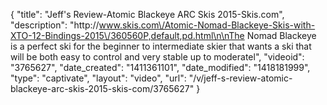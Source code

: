 {
    "title": "Jeff's Review-Atomic Blackeye ARC Skis 2015-Skis.com",
    "description": "http:\/\/www.skis.com\/Atomic-Nomad-Blackeye-Skis-with-XTO-12-Bindings-2015\/360560P,default,pd.html\n\nThe Nomad Blackeye is a perfect ski for the beginner to intermediate skier that wants a ski that will be both easy to control and very stable up to moderatel",
    "videoid": "3765627",
    "date_created": "1411361101",
    "date_modified": "1418181999",
    "type": "captivate",
    "layout": "video",
    "url": "\/v\/jeff-s-review-atomic-blackeye-arc-skis-2015-skis-com\/3765627"
}